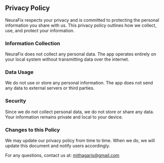 ## Privacy Policy

NeuraFix respects your privacy and is committed to protecting the personal information you share with us. This privacy policy outlines how we collect, use, and protect your information.

### Information Collection
NeuraFix does not collect any personal data. The app operates entirely on your local system without transmitting data over the internet.

### Data Usage
We do not use or store any personal information. The app does not send any data to external servers or third parties.

### Security
Since we do not collect personal data, we do not store or share any data. Your information remains private and local to your device.

### Changes to this Policy
We may update our privacy policy from time to time. When we do, we will update this document and notify users accordingly.

For any questions, contact us at: mithagaris@gmail.com